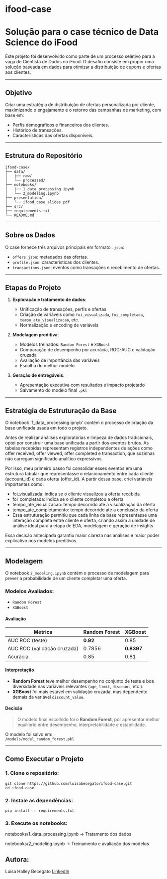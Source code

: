 # ifood-case
#  Solução para o case técnico de Data Science do iFood

Este projeto foi desenvolvido como parte de um processo seletivo para a vaga de Cientista de Dados no iFood. O desafio consiste em propor uma solução baseada em dados para otimizar a distribuição de cupons e ofertas aos clientes.

---

##  Objetivo

Criar uma estratégia de distribuição de ofertas personalizada por cliente, maximizando o engajamento e o retorno das campanhas de marketing, com base em:

- Perfis demográficos e financeiros dos clientes.
- Histórico de transações.
- Características das ofertas disponíveis.

---

##  Estrutura do Repositório

```
ifood-case/
├── data/
│   ├── raw/
│   └── processed/
├── notebooks/
│   ├── 1_data_processing.ipynb
│   └── 2_modeling.ipynb
├── presentation/
│   └── ifood_case_slides.pdf
├── src/
├── requirements.txt
└── README.md
```

---
##  Sobre os Dados

O case fornece três arquivos principais em formato `.json`:

- `offers.json`: metadados das ofertas.
- `profile.json`: características dos clientes.
- `transactions.json`: eventos como transações e recebimento de ofertas.

---

##  Etapas do Projeto

1. **Exploração e tratamento de dados**:
   - Unificação de transações, perfis e ofertas
   - Criação de variáveis como `foi_visualizada`, `foi_completada`, `tempo_ate_visualizacao`, etc.
   - Normalização e encoding de variáveis

2. **Modelagem preditiva**:
   - Modelos treinados: `Random Forest` e `XGBoost`
   - Comparação de desempenho por acurácia, ROC-AUC e validação cruzada
   - Avaliação de importância das variáveis
   - Escolha do melhor modelo

3. **Geração de entregáveis**:
   - Apresentação executiva com resultados e impacto projetado
   - Salvamento do modelo final `.pkl`

---

## Estratégia de Estruturação da Base

O notebook '1_data_processing.ipnyb' contém o processo de criação da base unificada usada em todo o projeto.

Antes de realizar análises exploratórias e limpeza de dados tradicionais, optei por construir uma base unificada a partir dos eventos brutos. As tabelas recebidas representam registros independentes de ações como offer received, offer viewed, offer completed e transaction, que sozinhas não carregam significado analítico expressivos.

Por isso, meu primeiro passo foi consolidar esses eventos em uma estrutura tabular que representasse o relacionamento entre cada cliente (account_id) e cada oferta (offer_id). A partir dessa base, criei variáveis importantes como:

   - foi_visualizada: indica se o cliente visualizou a oferta recebida
   - foi_completada: indica se o cliente completou a oferta
   - tempo_ate_visualizacao: tempo decorrido até a visualização da oferta
   - tempo_ate_completamento: tempo decorrido até a conclusão da oferta
   - Essa estruturação permitiu que cada linha da base representasse uma interação completa entre cliente e oferta, criando assim a unidade de análise ideal para a etapa de EDA, modelagem e geração de insights.

Essa decisão antecipada garantiu maior clareza nas análises e maior poder explicativo nos modelos preditivos.

---

##  Modelagem

O notebook `2_modeling.ipynb` contém o processo de modelagem para prever a probabilidade de um cliente completar uma oferta.

### Modelos Avaliados:
- `Random Forest`
- `XGBoost`

####  Avaliação

| Métrica                      | Random Forest | XGBoost |
|-----------------------------|---------------|---------|
| AUC ROC (teste)             | **0.92**      | 0.85    |
| AUC ROC (validação cruzada) | 0.7856        | **0.8397** |
| Acurácia                    | 0.85          | 0.81    |

####  Interpretação

- **Random Forest** teve melhor desempenho no conjunto de teste e boa diversidade nas variáveis relevantes (`age`, `limit`, `discount`, etc.).
- **XGBoost** foi mais estável em validação cruzada, mas dependente demais da variável `discount_value`.

####  Decisão

> O modelo final escolhido foi o **Random Forest**, por apresentar melhor equilíbrio entre desempenho, interpretabilidade e estabilidade.

O modelo foi salvo em:  
`/models/model_random_forest.pkl`

---

## Como Executar o Projeto

### 1. Clone o repositório:

```
git clone https://github.com/luisabecegato/ifood-case.git
cd ifood-case
```
### 2. Instale as dependências:
```
pip install -r requirements.txt
```
### 3. Execute os notebooks:

notebooks/1_data_processing.ipynb → Tratamento dos dados

notebooks/2_modeling.ipynb → Treinamento e avaliação dos modelos

## Autora:
Luísa Halley Becegato
[LinkedIn](https://www.linkedin.com/in/halleybecegato/)

